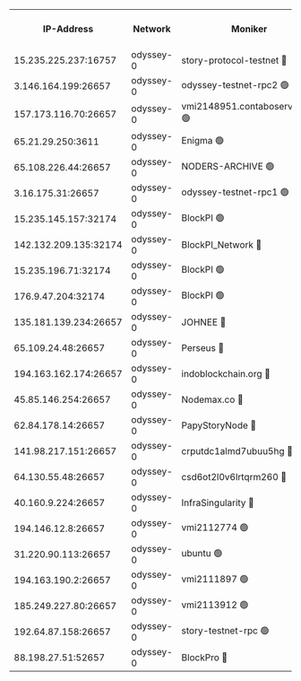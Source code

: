 


<table><tr><th>IP-Address</th><th>Network</th><th>Moniker</th><th>Latest Block Height</th><th>Earliest Block Height</th><th>Catching Up</th><th>Tx Index</th><th>Voting Power</th><th>Version</th><th>Scan Time</th></tr><tr><td>15.235.225.237:16757</td><td>odyssey-0</td><td>story-protocol-testnet 🔴</td><td>2739781</td><td>1</td><td>False</td><td>off</td><td>1913856007</td><td>0.38.12</td><td>2025-02-16T13:10:29.047857833UTC</td></tr><tr><td>3.146.164.199:26657</td><td>odyssey-0</td><td>odyssey-testnet-rpc2 🟢</td><td>2739788</td><td>1</td><td>False</td><td>off</td><td>0</td><td>0.38.12</td><td>2025-02-16T13:10:50.887023185UTC</td></tr><tr><td>157.173.116.70:26657</td><td>odyssey-0</td><td>vmi2148951.contaboserver.net 🟢</td><td>2739792</td><td>1</td><td>False</td><td>off</td><td>0</td><td>0.38.12</td><td>2025-02-16T13:11:04.925599975UTC</td></tr><tr><td>65.21.29.250:3611</td><td>odyssey-0</td><td>Enigma 🟢</td><td>2739796</td><td>1</td><td>False</td><td>on</td><td>0</td><td>0.38.12</td><td>2025-02-16T13:11:16.773211957UTC</td></tr><tr><td>65.108.226.44:26657</td><td>odyssey-0</td><td>NODERS-ARCHIVE 🟢</td><td>2739798</td><td>1</td><td>False</td><td>on</td><td>0</td><td>0.38.12</td><td>2025-02-16T13:11:23.512413637UTC</td></tr><tr><td>3.16.175.31:26657</td><td>odyssey-0</td><td>odyssey-testnet-rpc1 🟢</td><td>2739801</td><td>1</td><td>False</td><td>off</td><td>0</td><td>0.38.12</td><td>2025-02-16T13:11:34.587663674UTC</td></tr><tr><td>15.235.145.157:32174</td><td>odyssey-0</td><td>BlockPI 🟢</td><td>2739782</td><td>109001</td><td>False</td><td>off</td><td>0</td><td>0.38.12</td><td>2025-02-16T13:10:30.009304335UTC</td></tr><tr><td>142.132.209.135:32174</td><td>odyssey-0</td><td>BlockPI_Network 🔴</td><td>2739783</td><td>109001</td><td>False</td><td>off</td><td>2106444013</td><td>0.38.12</td><td>2025-02-16T13:10:33.939810931UTC</td></tr><tr><td>15.235.196.71:32174</td><td>odyssey-0</td><td>BlockPI 🟢</td><td>2739795</td><td>109001</td><td>False</td><td>off</td><td>0</td><td>0.38.12</td><td>2025-02-16T13:11:14.876433401UTC</td></tr><tr><td>176.9.47.204:32174</td><td>odyssey-0</td><td>BlockPI 🟢</td><td>2739797</td><td>109001</td><td>False</td><td>off</td><td>0</td><td>0.38.12</td><td>2025-02-16T13:11:19.617078974UTC</td></tr><tr><td>135.181.139.234:26657</td><td>odyssey-0</td><td>JOHNEE 🔴</td><td>2739797</td><td>351001</td><td>False</td><td>on</td><td>1251329000</td><td>0.38.12</td><td>2025-02-16T13:11:20.329572274UTC</td></tr><tr><td>65.109.24.48:26657</td><td>odyssey-0</td><td>Perseus 🔴</td><td>2739796</td><td>431001</td><td>False</td><td>off</td><td>24943000</td><td>0.38.12</td><td>2025-02-16T13:11:17.126522902UTC</td></tr><tr><td>194.163.162.174:26657</td><td>odyssey-0</td><td>indoblockchain.org 🔴</td><td>2739780</td><td>1023001</td><td>False</td><td>off</td><td>1225793583</td><td>0.38.12</td><td>2025-02-16T13:10:24.783736415UTC</td></tr><tr><td>45.85.146.254:26657</td><td>odyssey-0</td><td>Nodemax.co 🔴</td><td>2739782</td><td>1023001</td><td>False</td><td>off</td><td>1958977800</td><td>0.38.12</td><td>2025-02-16T13:10:30.385674530UTC</td></tr><tr><td>62.84.178.14:26657</td><td>odyssey-0</td><td>PapyStoryNode 🔴</td><td>2739797</td><td>1023001</td><td>False</td><td>off</td><td>2104320008</td><td>0.38.12</td><td>2025-02-16T13:11:19.981560408UTC</td></tr><tr><td>141.98.217.151:26657</td><td>odyssey-0</td><td>crputdc1almd7ubuu5hg 🔴</td><td>2739789</td><td>1146001</td><td>False</td><td>off</td><td>4278417006</td><td>0.38.12</td><td>2025-02-16T13:10:54.926783650UTC</td></tr><tr><td>64.130.55.48:26657</td><td>odyssey-0</td><td>csd6ot2l0v6lrtqrm260 🔴</td><td>2739785</td><td>1149001</td><td>False</td><td>off</td><td>63976292000</td><td>0.38.12</td><td>2025-02-16T13:10:42.585495850UTC</td></tr><tr><td>40.160.9.224:26657</td><td>odyssey-0</td><td>InfraSingularity 🔴</td><td>2739780</td><td>1749001</td><td>False</td><td>off</td><td>19999000</td><td>0.38.12</td><td>2025-02-16T13:10:24.091861633UTC</td></tr><tr><td>194.146.12.8:26657</td><td>odyssey-0</td><td>vmi2112774 🟢</td><td>1977602</td><td>1749001</td><td>False</td><td>off</td><td>0</td><td>0.38.12</td><td>2025-02-16T13:10:33.641111811UTC</td></tr><tr><td>31.220.90.113:26657</td><td>odyssey-0</td><td>ubuntu 🟢</td><td>1981592</td><td>1749001</td><td>False</td><td>off</td><td>0</td><td>0.38.12</td><td>2025-02-16T13:10:57.321766030UTC</td></tr><tr><td>194.163.190.2:26657</td><td>odyssey-0</td><td>vmi2111897 🟢</td><td>1984349</td><td>1749001</td><td>False</td><td>off</td><td>0</td><td>0.38.12</td><td>2025-02-16T13:11:20.670709720UTC</td></tr><tr><td>185.249.227.80:26657</td><td>odyssey-0</td><td>vmi2113912 🟢</td><td>1977602</td><td>1749001</td><td>False</td><td>off</td><td>0</td><td>0.38.12</td><td>2025-02-16T13:11:31.856418843UTC</td></tr><tr><td>192.64.87.158:26657</td><td>odyssey-0</td><td>story-testnet-rpc 🟢</td><td>2739788</td><td>2068001</td><td>False</td><td>off</td><td>0</td><td>0.38.12</td><td>2025-02-16T13:10:51.973210726UTC</td></tr><tr><td>88.198.27.51:52657</td><td>odyssey-0</td><td>BlockPro 🔴</td><td>2739782</td><td>2474001</td><td>False</td><td>off</td><td>1939456111</td><td>0.38.12</td><td>2025-02-16T13:10:31.113278066UTC</td></tr></table>